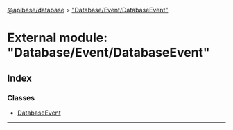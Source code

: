 [@apibase/database](../README.md) > ["Database/Event/DatabaseEvent"](../modules/_database_event_databaseevent_.md)

# External module: "Database/Event/DatabaseEvent"

## Index

### Classes

* [DatabaseEvent](../classes/_database_event_databaseevent_.databaseevent.md)

---

